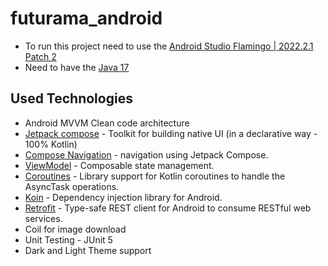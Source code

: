 # futurama_android

- To run this project need to use the [Android Studio Flamingo | 2022.2.1 Patch 2](https://developer.android.com/studio)
- Need to have the [Java 17](https://www.oracle.com/java/technologies/javase/jdk17-archive-downloads.html)

## Used Technologies

- Android MVVM Clean code architecture
- [Jetpack compose](https://developer.android.com/jetpack) - Toolkit for building native UI (in a declarative way - 100% Kotlin)
- [Compose Navigation](https://developer.android.com/jetpack/compose/navigation) - navigation using Jetpack Compose.
- [ViewModel](https://developer.android.com/topic/libraries/architecture/viewmodel) - Composable state management.
- [Coroutines](https://github.com/Kotlin/kotlinx.coroutines) - Library support for Kotlin coroutines to handle the AsyncTask operations.
- [Koin](https://insert-koin.io/) - Dependency injection library for Android. 
- [Retrofit](https://square.github.io/retrofit/) - Type-safe REST client for Android to consume RESTful web services.
- Coil for image download
- Unit Testing - JUnit 5 
- Dark and Light Theme support
